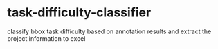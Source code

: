 # task-difficulty-classifier
classify bbox task difficulty based on annotation results and extract the project information to excel
